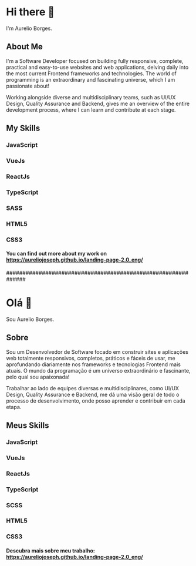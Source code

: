 # Hi there 👋
I'm Aurelio Borges.

## About Me
I'm a Software Developer focused on building fully responsive, complete, practical and easy-to-use websites and web applications, delving daily into the most current Frontend frameworks and technologies. The world of programming is an extraordinary and fascinating universe, which I am passionate about!

Working alongside diverse and multidisciplinary teams, such as UI/UX Design, Quality Assurance and Backend, gives me an overview of the entire development process, where I can learn and contribute at each stage.

## My Skills

### JavaScript

### VueJs

### ReactJs

### TypeScript

### SASS

### HTML5

### CSS3

#### You can find out more about my work on https://aureliojoseph.github.io/landing-page-2.0_eng/

##############################################################

# Olá 👋
Sou Aurelio Borges.

## Sobre
Sou um Desenvolvedor de Software focado em construir sites e aplicações web totalmente responsivos, completos, práticos e fáceis de usar, me aprofundando diariamente nos frameworks e tecnologias Frontend mais atuais. O mundo da programação é um universo extraordinário e fascinante, pelo qual sou apaixonada!

Trabalhar ao lado de equipes diversas e multidisciplinares, como UI/UX Design, Quality Assurance e Backend, me dá uma visão geral de todo o processo de desenvolvimento, onde posso aprender e contribuir em cada etapa.

## Meus Skills

### JavaScript

### VueJs

### ReactJs

### TypeScript

### SCSS

### HTML5

### CSS3


#### Descubra mais sobre meu trabalho: https://aureliojoseph.github.io/landing-page-2.0_eng/
